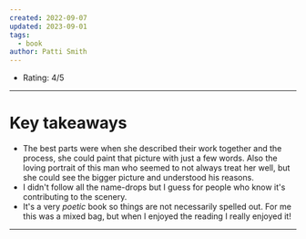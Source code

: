```yaml
---
created: 2022-09-07
updated: 2023-09-01
tags:
  - book
author: Patti Smith
---
```

* Rating: 4/5
---
# Key takeaways
* The best parts were when she described their work together and the process, she could paint that picture with just a few words. Also the loving portrait of this man who seemed to not always treat her well, but she could see the bigger picture and understood his reasons.
* I didn't follow all the name-drops but I guess for people who know it's contributing to the scenery.
* It's a very *poetic* book so things are not necessarily spelled out. For me this was a mixed bag, but when I enjoyed the reading I really enjoyed it!

---

